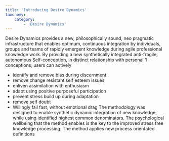 ```yaml
---
title: 'Introducing Desire Dynamics'
taxonomy:
    category:
        - 'Desire Dynamics'
---
```


Desire Dynamics provides a new, philosophically sound, neo pragmatic infrastructure that enables optimum, continuous integration by individuals, groups and teams of rapidly emergent knowledge during agile professional knowledge work.
By providing a new synthetically integrated anti-fragile, autonomous Self-conception, in distinct relationship with personal 'I' conceptions, users can actively
* identify and remove bias during discernment
* remove change resistant self esteem issues
* enliven assimilation with enthusiasm
* adapt using positive purposeful participation
* prevent stress build up during adaptation
* remove self doubt
* Willingly fail fast, without emotional drag
The methodology was designed to enable synthetic dynamic integration of new knowledge, while using identified highest common denominators. The psychological wellbeing that the method enables is the key to the improved stress free knowledge processing.
The method applies new process orientated definitions